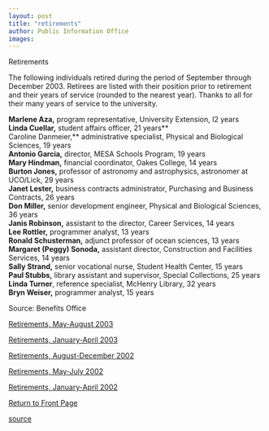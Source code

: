 ```yaml
---
layout: post
title: "retirements"
author: Public Information Office
images:
---
```


Retirements

The following individuals retired during the period of September through December 2003. Retirees are listed with their position prior to retirement and their years of service (rounded to the nearest year). Thanks to all for their many years of service to the university.

**Marlene Aza,** program representative, University Extension, I2 years  
**Linda Cuellar,** student affairs officer, 21 years**  
Caroline Danmeier,** administrative specialist, Physical and Biological Sciences, 19 years  
**Antonio Garcia,** director, MESA Schools Program, 19 years   
**Mary Hindman,** financial coordinator, Oakes College, 14 years  
**Burton Jones,** professor of astronomy and astrophysics, astronomer at UCO/Lick, 29 years   
**Janet Lester,** business contracts administrator, Purchasing and Business Contracts, 26 years  
**Don Miller,** senior development engineer, Physical and Biological Sciences, 36 years  
**Janis Robinson,** assistant to the director, Career Services, 14 years  
**Lee Rottler,** programmer analyst, 13 years  
**Ronald Schusterman,** adjunct professor of ocean sciences, 13 years   
**Margaret (Peggy) Sonoda,** assistant director, Construction and Facilities Services, 14 years  
**Sally Strand,** senior vocational nurse, Student Health Center, 15 years   
**Paul Stubbs,** library assistant and supervisor, Special Collections, 25 years   
**Linda Turner**, reference specialist, McHenry Library, 32 years  
**Bryn Weiser,** programmer analyst, 15 years  
  
Source: Benefits Office

[Retirements, May-August 2003][1]

[Retirements, January-April 2003][2]

[Retirements, August-December 2002][3]

[Retirements, May-July 2002][4]

[Retirements, January-April 2002][5]  

[Return to Front Page][6]

[1]: http://currents.ucsc.edu/03-04/10-06/retirements.html
[2]: http://www.ucsc.edu/currents/02-03/05-19/retirements.html
[3]: http://www.ucsc.edu/currents/02-03/01-20/retirements.html
[4]: http://www.ucsc.edu/currents/02-03/09-16/retirements.html
[5]: http://www.ucsc.edu/currents/01-02/05-20/retirements.html
[6]: http://currents.ucsc.edu/

[source](http://www1.ucsc.edu/currents/03-04/01-26/retirements.html "Permalink to retirements")
